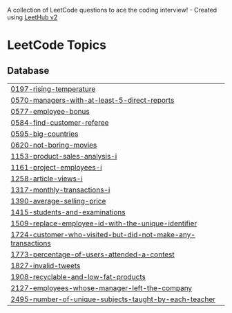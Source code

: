 A collection of LeetCode questions to ace the coding interview! - Created using [LeetHub v2](https://github.com/arunbhardwaj/LeetHub-2.0)
<!---LeetCode Topics Start-->
# LeetCode Topics
## Database
|  |
| ------- |
| [0197-rising-temperature](https://github.com/Priyavathana/Jeenipv/tree/master/0197-rising-temperature) |
| [0570-managers-with-at-least-5-direct-reports](https://github.com/Priyavathana/Jeenipv/tree/master/0570-managers-with-at-least-5-direct-reports) |
| [0577-employee-bonus](https://github.com/Priyavathana/Jeenipv/tree/master/0577-employee-bonus) |
| [0584-find-customer-referee](https://github.com/Priyavathana/Jeenipv/tree/master/0584-find-customer-referee) |
| [0595-big-countries](https://github.com/Priyavathana/Jeenipv/tree/master/0595-big-countries) |
| [0620-not-boring-movies](https://github.com/Priyavathana/Jeenipv/tree/master/0620-not-boring-movies) |
| [1153-product-sales-analysis-i](https://github.com/Priyavathana/Jeenipv/tree/master/1153-product-sales-analysis-i) |
| [1161-project-employees-i](https://github.com/Priyavathana/Jeenipv/tree/master/1161-project-employees-i) |
| [1258-article-views-i](https://github.com/Priyavathana/Jeenipv/tree/master/1258-article-views-i) |
| [1317-monthly-transactions-i](https://github.com/Priyavathana/Jeenipv/tree/master/1317-monthly-transactions-i) |
| [1390-average-selling-price](https://github.com/Priyavathana/Jeenipv/tree/master/1390-average-selling-price) |
| [1415-students-and-examinations](https://github.com/Priyavathana/Jeenipv/tree/master/1415-students-and-examinations) |
| [1509-replace-employee-id-with-the-unique-identifier](https://github.com/Priyavathana/Jeenipv/tree/master/1509-replace-employee-id-with-the-unique-identifier) |
| [1724-customer-who-visited-but-did-not-make-any-transactions](https://github.com/Priyavathana/Jeenipv/tree/master/1724-customer-who-visited-but-did-not-make-any-transactions) |
| [1773-percentage-of-users-attended-a-contest](https://github.com/Priyavathana/Jeenipv/tree/master/1773-percentage-of-users-attended-a-contest) |
| [1827-invalid-tweets](https://github.com/Priyavathana/Jeenipv/tree/master/1827-invalid-tweets) |
| [1908-recyclable-and-low-fat-products](https://github.com/Priyavathana/Jeenipv/tree/master/1908-recyclable-and-low-fat-products) |
| [2127-employees-whose-manager-left-the-company](https://github.com/Priyavathana/Jeenipv/tree/master/2127-employees-whose-manager-left-the-company) |
| [2495-number-of-unique-subjects-taught-by-each-teacher](https://github.com/Priyavathana/Jeenipv/tree/master/2495-number-of-unique-subjects-taught-by-each-teacher) |
<!---LeetCode Topics End-->